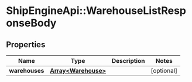 # ShipEngineApi::WarehouseListResponseBody

## Properties
Name | Type | Description | Notes
------------ | ------------- | ------------- | -------------
**warehouses** | [**Array&lt;Warehouse&gt;**](Warehouse.md) |  | [optional] 


